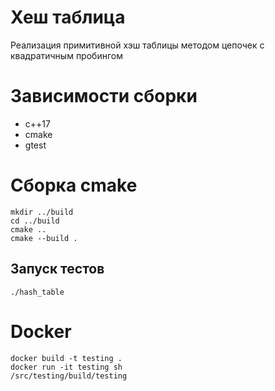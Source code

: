 # Хеш таблица

Реализация примитивной хэш таблицы методом цепочек с квадратичным пробингом

# Зависимости сборки

* c++17
* cmake
* gtest

# Сборка cmake

``` shell
mkdir ../build
cd ../build
cmake ..
cmake --build .
```

## Запуск тестов

```shell 
./hash_table
```

# Docker

```shell
docker build -t testing .
docker run -it testing sh
/src/testing/build/testing
```
